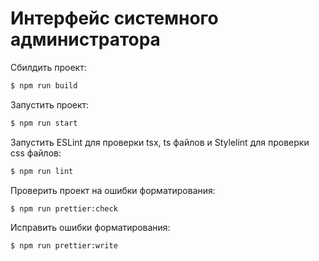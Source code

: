 # Интерфейс системного администратора

Сбилдить проект:

```bash
$ npm run build
```

Запустить проект:

```bash
$ npm run start
```

Запустить ESLint для проверки tsx, ts файлов и Stylelint для проверки css файлов:

```bash
$ npm run lint
```

Проверить проект на ошибки форматирования:

```bash
$ npm run prettier:check
```

Исправить ошибки форматирования:

```bash
$ npm run prettier:write
```